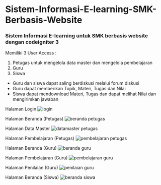 # Sistem-Informasi-E-learning-SMK-Berbasis-Website

### **Sistem Informasi E-learning untuk SMK berbasis website dengan codeigniter 3**


Memiliki 3 User Access :
1. Petugas untuk mengelola data master dan mengelola pembelajaran
2. Guru
3. Siswa

- Guru dan siswa dapat saling berdiskusi melalui forum diskusi
- Guru dapat memberikan Topik, Materi, Tugas dan Nilai
- Siswa dapat mendownload Materi, Tugas dan dapat melihat Nilai dan mengirimkan jawaban


Halaman Login
![login](https://user-images.githubusercontent.com/45915194/155063565-0da0f021-4a23-438d-8971-b44a6313cec6.PNG)


Halaman Beranda (Petugas)
![beranda petugas](https://user-images.githubusercontent.com/45915194/155063643-14353f84-93f1-4c65-817c-c182fbcb86f4.PNG)

Halaman Data Master 
![datamaster petugas](https://user-images.githubusercontent.com/45915194/155063681-475ef0ec-89c6-4b78-bf2c-a3dcd4466e24.PNG)

Halaman Pembelajaran (Petugas)
![pembelajaran petugas](https://user-images.githubusercontent.com/45915194/155063767-7138a4ac-1d45-40f2-a39e-ef7659311835.PNG)



Halaman Beranda (Guru)
![beranda guru](https://user-images.githubusercontent.com/45915194/155063859-133313f3-36c2-422d-9adb-6deed74c8440.PNG)

Halaman Pembelajaran (Guru)
![pembelajaran guru](https://user-images.githubusercontent.com/45915194/155063880-d5ff6905-660f-4f45-b283-e28f4dd8ecc2.PNG)

Halaman Penilaian (Guru)
![penilaian guru](https://user-images.githubusercontent.com/45915194/155063895-4f77f98c-58f4-46e9-8c3b-3cd23ed1ecb2.PNG)



Halaman Beranda (Siswa)
![beranda siswa](https://user-images.githubusercontent.com/45915194/155063951-eda09d8b-b0f4-48d7-a214-453740e92da1.PNG)


